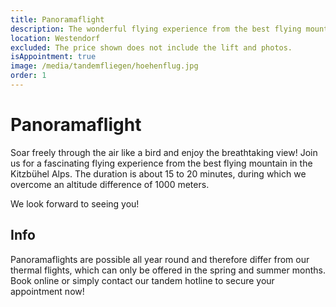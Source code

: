 ```yaml
---
title: Panoramaflight
description: The wonderful flying experience from the best flying mountain in the Kitzbühel Alps takes approx. 15 - 20 minutes.
location: Westendorf
excluded: The price shown does not include the lift and photos.
isAppointment: true
image: /media/tandemfliegen/hoehenflug.jpg
order: 1
---
```


# Panoramaflight

Soar freely through the air like a bird and enjoy the breathtaking view! Join us for a fascinating flying experience from the best flying mountain in the Kitzbühel Alps. The duration is about 15 to 20 minutes, during which we overcome an altitude difference of 1000 meters. 

We look forward to seeing you!

## Info

Panoramaflights are possible all year round and therefore differ from our thermal flights, which can only be offered in the spring and summer months. Book online or simply contact our tandem hotline to secure your appointment now!